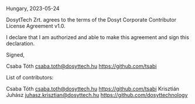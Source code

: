 Hungary, 2023-05-24

DosytTech Zrt. agrees to the terms of the Dosyt Corporate Contributor License Agreement v1.0.

I declare that I am authorized and able to make this agreement and sign this declaration.

Signed,

Csaba Tóth csaba.toth@dosyttech.hu https://github.com/tsabi

List of contributors:

Csaba Tóth csaba.toth@dosyttech.hu https://github.com/tsabi
Krisztián Juhász juhasz.krisztian@dosyttech.hu https://github.com/dosyttechnology
